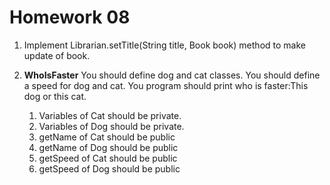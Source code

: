 # Homework 08

1. Implement Librarian.setTitle(String title, Book book) method to make update of book.
2. **WhoIsFaster**
   You should define dog and cat classes. You should define a speed for dog and cat. You program should print who is faster:This dog or this cat.

   1. Variables of Cat should be private.
   2. Variables of Dog should be private.
   3. getName of Cat should be public
   4. getName of Dog should be public
   5. getSpeed of Cat should be public
   6. getSpeed of Dog should be public